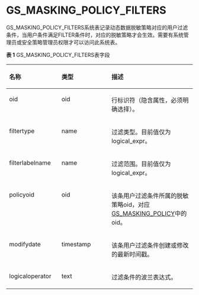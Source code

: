 # GS\_MASKING\_POLICY\_FILTERS<a name="ZH-CN_TOPIC_0306525314"></a>

GS\_MASKING\_POLICY\_FILTERS系统表记录动态数据脱敏策略对应的用户过滤条件，当用户条件满足FILTER条件时，对应的脱敏策略才会生效。需要有系统管理员或安全策略管理员权限才可以访问此系统表。

**表 1**  GS\_MASKING\_POLICY\_FILTERS表字段

<a name="table845914245212"></a>
<table><thead align="left"><tr id="row15459154216524"><th class="cellrowborder" valign="top" width="28.072807280728075%" id="mcps1.2.4.1.1"><p id="p13460942125210"><a name="p13460942125210"></a><a name="p13460942125210"></a>名称</p>
</th>
<th class="cellrowborder" valign="top" width="26.772677267726774%" id="mcps1.2.4.1.2"><p id="p174601425522"><a name="p174601425522"></a><a name="p174601425522"></a>类型</p>
</th>
<th class="cellrowborder" valign="top" width="45.15451545154516%" id="mcps1.2.4.1.3"><p id="p10460114218529"><a name="p10460114218529"></a><a name="p10460114218529"></a>描述</p>
</th>
</tr>
</thead>
<tbody><tr id="row85081037151512"><td class="cellrowborder" valign="top" width="28.072807280728075%" headers="mcps1.2.4.1.1 "><p id="p9509737181518"><a name="p9509737181518"></a><a name="p9509737181518"></a>oid</p>
</td>
<td class="cellrowborder" valign="top" width="26.772677267726774%" headers="mcps1.2.4.1.2 "><p id="p65097376152"><a name="p65097376152"></a><a name="p65097376152"></a>oid</p>
</td>
<td class="cellrowborder" valign="top" width="45.15451545154516%" headers="mcps1.2.4.1.3 "><p id="p85092379156"><a name="p85092379156"></a><a name="p85092379156"></a>行标识符（隐含属性，必须明确选择）。</p>
</td>
</tr>
<tr id="row1146094213529"><td class="cellrowborder" valign="top" width="28.072807280728075%" headers="mcps1.2.4.1.1 "><p id="p981501874519"><a name="p981501874519"></a><a name="p981501874519"></a>filtertype</p>
</td>
<td class="cellrowborder" valign="top" width="26.772677267726774%" headers="mcps1.2.4.1.2 "><p id="p1187332611532"><a name="p1187332611532"></a><a name="p1187332611532"></a>name</p>
</td>
<td class="cellrowborder" valign="top" width="45.15451545154516%" headers="mcps1.2.4.1.3 "><p id="p6481690534"><a name="p6481690534"></a><a name="p6481690534"></a>过滤类型。目前值仅为logical_expr。</p>
</td>
</tr>
<tr id="row10460542185211"><td class="cellrowborder" valign="top" width="28.072807280728075%" headers="mcps1.2.4.1.1 "><p id="p163156504535"><a name="p163156504535"></a><a name="p163156504535"></a>filterlabelname</p>
</td>
<td class="cellrowborder" valign="top" width="26.772677267726774%" headers="mcps1.2.4.1.2 "><p id="p10187125355311"><a name="p10187125355311"></a><a name="p10187125355311"></a>name</p>
</td>
<td class="cellrowborder" valign="top" width="45.15451545154516%" headers="mcps1.2.4.1.3 "><p id="p7160121618462"><a name="p7160121618462"></a><a name="p7160121618462"></a>过滤范围。目前值仅为logical_expr。</p>
</td>
</tr>
<tr id="row22511356153413"><td class="cellrowborder" valign="top" width="28.072807280728075%" headers="mcps1.2.4.1.1 "><p id="p1525155603413"><a name="p1525155603413"></a><a name="p1525155603413"></a>policyoid</p>
</td>
<td class="cellrowborder" valign="top" width="26.772677267726774%" headers="mcps1.2.4.1.2 "><p id="p2251185683420"><a name="p2251185683420"></a><a name="p2251185683420"></a>oid</p>
</td>
<td class="cellrowborder" valign="top" width="45.15451545154516%" headers="mcps1.2.4.1.3 "><p id="p725145693419"><a name="p725145693419"></a><a name="p725145693419"></a>该条用户过滤条件所属的脱敏策略oid，对应<a href="GS_MASKING_POLICY.md">GS_MASKING_POLICY</a>中的oid。</p>
</td>
</tr>
<tr id="row9460154275216"><td class="cellrowborder" valign="top" width="28.072807280728075%" headers="mcps1.2.4.1.1 "><p id="p539014288543"><a name="p539014288543"></a><a name="p539014288543"></a>modifydate</p>
</td>
<td class="cellrowborder" valign="top" width="26.772677267726774%" headers="mcps1.2.4.1.2 "><p id="p7634152411481"><a name="p7634152411481"></a><a name="p7634152411481"></a>timestamp</p>
</td>
<td class="cellrowborder" valign="top" width="45.15451545154516%" headers="mcps1.2.4.1.3 "><p id="p647119105316"><a name="p647119105316"></a><a name="p647119105316"></a>该条用户过滤条件创建或修改的最新时间戳。</p>
</td>
</tr>
<tr id="row12460842185215"><td class="cellrowborder" valign="top" width="28.072807280728075%" headers="mcps1.2.4.1.1 "><p id="p92401132185119"><a name="p92401132185119"></a><a name="p92401132185119"></a>logicaloperator</p>
</td>
<td class="cellrowborder" valign="top" width="26.772677267726774%" headers="mcps1.2.4.1.2 "><p id="p146919995319"><a name="p146919995319"></a><a name="p146919995319"></a>text</p>
</td>
<td class="cellrowborder" valign="top" width="45.15451545154516%" headers="mcps1.2.4.1.3 "><p id="p112181314549"><a name="p112181314549"></a><a name="p112181314549"></a>过滤条件的波兰表达式。</p>
</td>
</tr>
</tbody>
</table>


